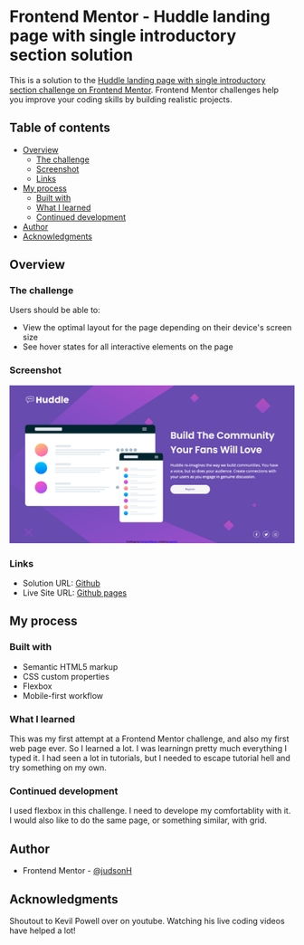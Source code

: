 # Frontend Mentor - Huddle landing page with single introductory section solution

This is a solution to the [Huddle landing page with single introductory section challenge on Frontend Mentor](https://www.frontendmentor.io/challenges/huddle-landing-page-with-a-single-introductory-section-B_2Wvxgi0). Frontend Mentor challenges help you improve your coding skills by building realistic projects. 

## Table of contents

- [Overview](#overview)
  - [The challenge](#the-challenge)
  - [Screenshot](#screenshot)
  - [Links](#links)
- [My process](#my-process)
  - [Built with](#built-with)
  - [What I learned](#what-i-learned)
  - [Continued development](#continued-development)
- [Author](#author)
- [Acknowledgments](#acknowledgments)

## Overview

### The challenge

Users should be able to:

- View the optimal layout for the page depending on their device's screen size
- See hover states for all interactive elements on the page

### Screenshot

![](./Screenshot-Desktop.png)

### Links

- Solution URL: [Github](https://github.com/judsonH/Frontend-Mentor-Challenge-1)
- Live Site URL: [Github pages](https://judsonh.github.io/Frontend-Mentor-Challenge-1/)

## My process

### Built with

- Semantic HTML5 markup
- CSS custom properties
- Flexbox
- Mobile-first workflow

### What I learned

This was my first attempt at a Frontend Mentor challenge, and also my first web page ever.  So I learned a lot.  I was learningn pretty much everything I typed it.  I had seen a lot in tutorials, but I needed to escape tutorial hell and try something on my own.

### Continued development

I used flexbox in this challenge.  I need to develope my comfortablity with it.  I would also like to do the same page, or something similar, with grid.

## Author

- Frontend Mentor - [@judsonH](https://www.frontendmentor.io/profile/judsonh)

## Acknowledgments

Shoutout to Kevil Powell over on youtube.  Watching his live coding videos have helped a lot!